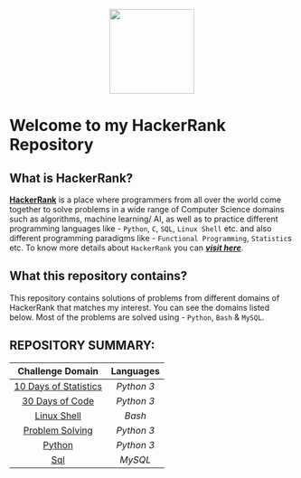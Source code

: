 <p align="center">
  <img height=150 src="https://user-images.githubusercontent.com/46785798/59959996-d810a500-94e2-11e9-91ab-e47196f8fcf6.jpg">

</p>

# Welcome to my HackerRank Repository 

## What is HackerRank?
[__HackerRank__](https://www.hackerrank.com/) is a place where programmers from all over the world come together to solve problems in a wide range of Computer Science domains such as algorithms, machine learning/ AI, as well as to practice different programming languages like - `Python`, `C`, `SQL`, `Linux Shell` etc. and also different programming paradigms like - `Functional Programming`, `Statistic`s etc. To know more details about `HackerRank` you can  [___visit here___](https://www.hackerrank.com/faq). 


## What this repository contains?

This repository contains solutions of problems from different domains of HackerRank that matches my interest. You can see the domains listed below. Most of the problems are solved using - `Python`, `Bash` & `MySQL`.


## REPOSITORY SUMMARY:

| Challenge Domain  | Languages 		 |
| :-------------: | :-------------:  |
| [10 Days of Statistics](https://github.com/ybg345/HackerRank/tree/master/10%20Days%20of%20Statistics)  | _Python 3_  |
| [30 Days of Code](https://github.com/ybg345/HackerRank/tree/master/30%20Days%20of%20Code)  | _Python 3_  |
| [Linux Shell](https://github.com/ybg345/HackerRank/tree/master/Linux%20Shell)  | _Bash_  | 	
| [Problem Solving](https://github.com/ybg345/HackerRank/tree/master/Problem%20Solving)  | _Python 3_  | 
| [Python](https://github.com/ybg345/HackerRank/tree/master/Python)  | _Python 3_  | 
| [Sql](https://github.com/ybg345/HackerRank/tree/master/Sql)  | _MySQL_  | 
